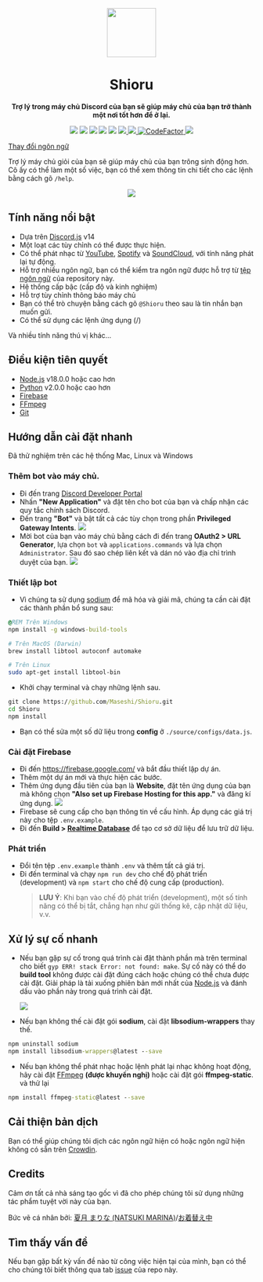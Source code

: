 <div align="center">
  <img src="https://raw.githubusercontent.com/Maseshi/Shioru/main/assets/icons/favicon-circle.png" width="100" />
  <strong>
    <h1>Shioru</h2>
    <p>Trợ lý trong máy chủ Discord của bạn sẽ giúp máy chủ của bạn trở thành một nơi tốt hơn để ở lại.</p>
  </strong>
  <img src="https://img.shields.io/badge/discord.js-v14-7354F6?logo=discord&logoColor=white" />
  <img src="https://img.shields.io/github/stars/Maseshi/Shioru.svg?logo=github" />
  <img src="https://img.shields.io/github/v/release/Maseshi/Shioru" />
  <img src="https://img.shields.io/github/license/Maseshi/Shioru.svg?logo=github" />
  <img src="https://img.shields.io/github/last-commit/Maseshi/Shioru" />
  <a title="Status" target="_blank" href="https://shioru.statuspage.io/">
    <img src="https://img.shields.io/badge/dynamic/json?logo=google-cloud&logoColor=white&label=status&query=status.indicator&url=https%3A%2F%2Fq60yrzp0cbgg.statuspage.io%2Fapi%2Fv2%2Fstatus.json" />
  </a>
  <a title="Crowdin" target="_blank" href="https://crowdin.com/project/shioru">
    <img src="https://badges.crowdin.net/shioru/localized.svg" />
  </a>
  <a title="CodeFactor" target="_blank" href="https://www.codefactor.io/repository/github/maseshi/shioru">
    <img src="https://www.codefactor.io/repository/github/maseshi/shioru/badge" alt="CodeFactor" />
  </a>
  <a title="Top.gg" target="_blank" href="https://top.gg/bot/704706906505347183">
    <img src="https://top.gg/api/widget/upvotes/704706906505347183.svg" />
  </a>
</div>

[Thay đổi ngôn ngữ](https://github.com/Maseshi/Shioru/tree/main/documents)

Trợ lý máy chủ giỏi của bạn sẽ giúp máy chủ của bạn trông sinh động hơn. Cô ấy có thể làm một số việc, bạn có thể xem thông tin chi tiết cho các lệnh bằng cách gõ `/help`.

<div align="center">
  <a href="https://discord.com/api/oauth2/authorize?client_id=704706906505347183&permissions=8&scope=applications.commands%20bot&redirect_uri=https%3A%2F%2Fshiorus.web.app%2Fthanks-you">
    <img src="https://img.shields.io/badge/Invite_Bot-1967D2?logo=discord&logoColor=white&style=for-the-badge" />
  </a>
</div>

## Tính năng nổi bật

- Dựa trên [Discord.js](https://discord.js.org/) v14
- Một loạt các tùy chỉnh có thể được thực hiện.
- Có thể phát nhạc từ [YouTube](https://www.youtube.com/), [Spotify](https://www.spotify.com/) và [SoundCloud](https://soundcloud.com/), với tính năng phát lại tự động.
- Hỗ trợ nhiều ngôn ngữ, bạn có thể kiểm tra ngôn ngữ được hỗ trợ từ [tệp ngôn ngữ](https://github.com/Maseshi/Shioru/blob/main/source/configs/languages.json) của repository này.
- Hệ thống cấp bậc (cấp độ và kinh nghiệm)
- Hỗ trợ tùy chỉnh thông báo máy chủ
- Bạn có thể trò chuyện bằng cách gõ `@Shioru` theo sau là tin nhắn bạn muốn gửi.
- Có thể sử dụng các lệnh ứng dụng (/)

Và nhiều tính năng thú vị khác...

## Điều kiện tiên quyết

- [Node.js](https://nodejs.org/) v18.0.0 hoặc cao hơn
- [Python](https://www.python.org/downloads/) v2.0.0 hoặc cao hơn
- [Firebase](https://firebase.google.com/)
- [FFmpeg](https://ffmpeg.org/download.html)
- [Git](https://git-scm.com/downloads)

## Hướng dẫn cài đặt nhanh

Đã thử nghiệm trên các hệ thống Mac, Linux và Windows

### Thêm bot vào máy chủ.   

- Đi đến trang [Discord Developer Portal](https://discord.com/developers/applications)
- Nhấn **"New Application"** và đặt tên cho bot của bạn và chấp nhận các quy tắc chính sách Discord.
- Đến trang **"Bot"** và bật tất cả các tùy chọn trong phần **Privileged Gateway Intents**.
  ![](https://raw.githubusercontent.com/Maseshi/Shioru/main/assets/images/discord-developer-portal-privileged-gateway-intents.png)
- Mời bot của bạn vào máy chủ bằng cách đi đến trang **OAuth2 > URL Generator**, lựa chọn `bot` và `applications.commands` và lựa chọn `Administrator`.
Sau đó sao chép liên kết và dán nó vào địa chỉ trình duyệt của bạn.
  ![](https://raw.githubusercontent.com/Maseshi/Shioru/main/assets/images/discord-developer-portal-scopes.png)

### Thiết lập bot

- Vì chúng ta sử dụng [sodium](https://www.npmjs.com/package/sodium) để mã hóa và giải mã, chúng ta cần cài đặt các thành phần bổ sung sau:

```bat
@REM Trên Windows
npm install -g windows-build-tools
```
```sh
# Trên MacOS (Darwin)
brew install libtool autoconf automake
```
```sh
# Trên Linux
sudo apt-get install libtool-bin
```

- Khởi chạy terminal và chạy những lệnh sau.

```bat
git clone https://github.com/Maseshi/Shioru.git
cd Shioru
npm install
```

- Bạn có thể sửa một số dữ liệu trong **config** ở `./source/configs/data.js`.

### Cài đặt Firebase

- Đi đến https://firebase.google.com/ và bắt đầu thiết lập dự án.
- Thêm một dự án mới và thực hiện các bước.
- Thêm ứng dụng đầu tiên của bạn là **Website**, đặt tên ứng dụng của bạn mà không chọn **"Also set up Firebase Hosting for this app."** và đăng kí ứng dụng.
  ![](https://raw.githubusercontent.com/Maseshi/Shioru/main/assets/images/firebase-setup-web-application.png)
- Firebase sẽ cung cấp cho bạn thông tin về cấu hình. Áp dụng các giá trị này cho tệp `.env.example`.
- Đi đến **Build > [Realtime Database](https://console.firebase.google.com/u/0/project/_/database/data)** để tạo cơ sở dữ liệu để lưu trữ dữ liệu.

### Phát triển

- Đổi tên tệp `.env.example` thành `.env` và thêm tất cả giá trị.
- Đi đến terminal và chạy `npm run dev` cho chế độ phát triển (development) và `npm start` cho chế độ cung cấp (production).
  > **LƯU Ý**: Khi bạn vào chế độ phát triển (development), một số tính năng có thể bị tắt, chẳng hạn như gửi thống kê, cập nhật dữ liệu, v.v.

## Xử lý sự cố nhanh

- Nếu bạn gặp sự cố trong quá trình cài đặt thành phần mà trên terminal cho biết `gyp ERR! stack Error: not found: make`. Sự cố này có thể do **build tool** không được cài đặt đúng cách hoặc chúng có thể chưa được cài đặt. Giải pháp là tải xuống phiên bản mới nhất của [Node.js](https://nodejs.org/) và đánh dấu vào phần này trong quá trình cài đặt.

  ![](https://raw.githubusercontent.com/Maseshi/Shioru/main/assets/images/node-js-tools-for-native-modules.png)

- Nếu bạn không thế cài đặt gói **sodium**, cài đặt **libsodium-wrappers** thay thế.

```bat
npm uninstall sodium
npm install libsodium-wrappers@latest --save
```

- Nếu bạn không thể phát nhạc hoặc lệnh phát lại nhạc không hoạt động, hãy cài đặt [FFmpeg](https://ffmpeg.org/download.html) **(được khuyến nghị)** hoặc cài đặt gói **ffmpeg-static**. và thử lại

```bat
npm install ffmpeg-static@latest --save
```

## Cải thiện bản dịch

Bạn có thể giúp chúng tôi dịch các ngôn ngữ hiện có hoặc ngôn ngữ hiện không có sẵn trên [Crowdin](https://crowdin.com/project/shioru).

## Credits

Cảm ơn tất cả nhà sáng tạo gốc vì đã cho phép chúng tôi sử dụng những tác phẩm tuyệt vời này của bạn.

Bức vẽ cá nhân bởi: [夏月 まりな (NATSUKI MARINA)](https://www.pixiv.net/en/users/482462)/[お着替え中](https://www.pixiv.net/en/artworks/76075098)

## Tìm thấy vấn đề

Nếu bạn gặp bất kỳ vấn đề nào từ công việc hiện tại của mình, bạn có thể cho chúng tôi biết thông qua tab [issue](https://github.com/Maseshi/Shioru/issues) của repo này.
